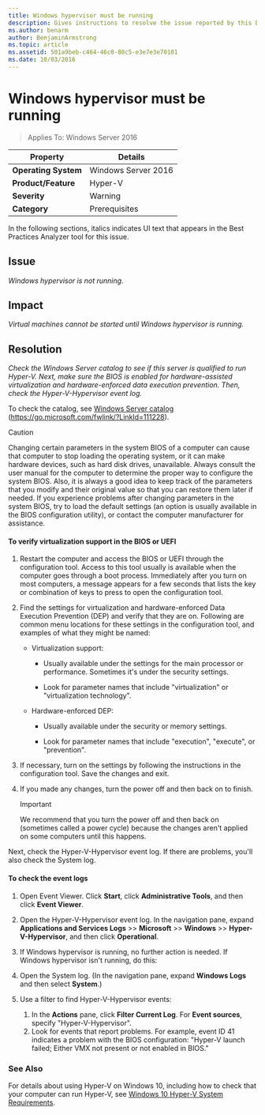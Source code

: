 ```yaml
---
title: Windows hypervisor must be running
description: Gives instructions to resolve the issue reported by this Best Practices Analyzer rule.
ms.author: benarm
author: BenjaminArmstrong
ms.topic: article
ms.assetid: 501a9beb-c464-46c0-88c5-e3e7e3e70101
ms.date: 10/03/2016
---
```

# Windows hypervisor must be running

>Applies To: Windows Server 2016

|Property|Details|
|-|-|
|**Operating System**|Windows Server 2016|
|**Product/Feature**|Hyper-V|
|**Severity**|Warning|
|**Category**|Prerequisites|

In the following sections, italics indicates UI text that appears in the Best Practices Analyzer tool for this issue.

## Issue

*Windows hypervisor is not running.*

## Impact

*Virtual machines cannot be started until Windows hypervisor is running.*

## Resolution

*Check the Windows Server catalog to see if this server is qualified to run Hyper-V. Next, make sure the BIOS is enabled for hardware-assisted virtualization and hardware-enforced data execution prevention. Then, check the Hyper-V-Hypervisor event log.*

To check the catalog, see [Windows Server catalog](https://go.microsoft.com/fwlink/?LinkId=111228) (https://go.microsoft.com/fwlink/?LinkId=111228).

> [!CAUTION]
> Changing certain parameters in the system BIOS of a computer can cause that computer to stop loading the operating system, or it can make hardware devices, such as hard disk drives, unavailable. Always consult the user manual for the computer to determine the proper way to configure the system BIOS. Also, it is always a good idea to keep track of the parameters that you modify and their original value so that you can restore them later if needed. If you experience problems after changing parameters in the system BIOS, try to load the default settings (an option is usually available in the BIOS configuration utility), or contact the computer manufacturer for assistance.

#### To verify virtualization support in the BIOS or UEFI

1.  Restart the computer and access the BIOS or UEFI through the configuration tool. Access to this tool usually is available when the computer goes through a boot process. Immediately after you turn on most computers, a message appears for a few seconds that lists the key or combination of keys to press to open the configuration tool.

2.  Find the settings for virtualization and hardware-enforced Data Execution Prevention (DEP) and verify that they are on. Following are common menu locations for these settings in the configuration tool, and examples of what they might be named:

    -   Virtualization support:

        -   Usually available under the settings for the main processor or performance. Sometimes it's under the security settings.

        -   Look for parameter names that include "virtualization" or "virtualization technology".

    -   Hardware-enforced DEP:

        -   Usually available under the security or memory settings.

        -   Look for parameter names that include "execution", "execute", or "prevention".

3.  If necessary, turn on the settings by following the instructions in the configuration tool. Save the changes and exit.

4.  If you made any changes, turn the power off and then back on to finish.

    > [!IMPORTANT]
    > We recommend that you turn the power off and then back on (sometimes called a power cycle) because the changes aren't applied on some computers until this happens.

Next, check the Hyper-V-Hypervisor event log. If there are problems, you'll also check the System log.

#### To check the event logs

1.  Open Event Viewer. Click **Start**, click **Administrative Tools**, and then click **Event Viewer**.

2.  Open the Hyper-V-Hypervisor event log. In the navigation pane, expand **Applications and Services Logs** >> **Microsoft** >> **Windows** >> **Hyper-V-Hypervisor**, and then click **Operational**.

3.  If Windows hypervisor is running, no further action is needed. If Windows hypervisor isn't running, do this:

4.  Open the System log. (In the navigation pane, expand **Windows Logs** and then select **System**.)

5.  Use a filter to find Hyper-V-Hypervisor events:
    1. In the **Actions** pane, click **Filter Current Log**. For **Event sources**, specify "Hyper-V-Hypervisor".
    2. Look for events that report problems. For example, event ID 41 indicates a problem with the BIOS configuration: "Hyper-V launch failed; Either VMX not present or not enabled in BIOS."

### See Also
For details about using Hyper-V on Windows 10, including how to check that your computer can run Hyper-V, see [Windows 10 Hyper-V System Requirements](/virtualization/hyper-v-on-windows/reference/hyper-v-requirements).